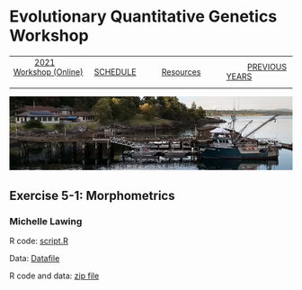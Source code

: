 
# Evolutionary Quantitative Genetics Workshop #

|        |        |        |    |
|--------|---------------------------------------------|--------------------|------------------------------------------|
| &nbsp;&nbsp;&nbsp;&nbsp;&nbsp;&nbsp;&nbsp;&nbsp;&nbsp; [2021 Workshop (Online)](/index.html) &nbsp;&nbsp;&nbsp;&nbsp;&nbsp;&nbsp;&nbsp;&nbsp;&nbsp; | &nbsp;&nbsp;&nbsp;&nbsp;&nbsp;&nbsp;&nbsp;&nbsp;&nbsp;&nbsp;&nbsp;&nbsp; [SCHEDULE](schedule.html) &nbsp;&nbsp;&nbsp;&nbsp;&nbsp;&nbsp;&nbsp;&nbsp;&nbsp; | &nbsp;&nbsp;&nbsp;&nbsp;&nbsp;&nbsp;&nbsp;&nbsp;&nbsp;&nbsp;&nbsp;&nbsp; [Resources](resources.html) &nbsp;&nbsp;&nbsp;&nbsp;&nbsp;&nbsp;&nbsp;&nbsp;&nbsp; | &nbsp;&nbsp;&nbsp;&nbsp;&nbsp;&nbsp;&nbsp;&nbsp;&nbsp; [PREVIOUS YEARS](previous.html) &nbsp;&nbsp;&nbsp;&nbsp;&nbsp;&nbsp; |


<div align="left">
<img src="/media/FHLimage2018b.jpg" alt="FHL waterfront in 2018">
</div>

## Exercise 5-1: Morphometrics ##

### Michelle Lawing ###
  
R code: [script.R](https://drive.google.com/file/d/1C3wYdisuUqnLBwePXH8v8afceoNqlIDt/view?usp=sharing)

Data: [Datafile](https://drive.google.com/drive/folders/1lT05JTvz_--T_gVcr1ygbiKFpCbps7Ax?usp=sharing)

R code and data: [zip file](https://drive.google.com/file/d/1OdbqlzUhgRKAyCTVSR3EIKogWXGS2RR5/view?usp=sharing)
